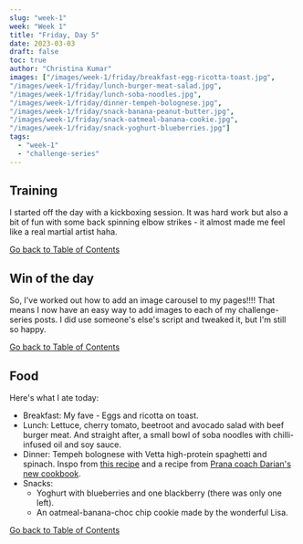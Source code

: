 ```yaml
---
slug: "week-1"
week: "Week 1"
title: "Friday, Day 5"
date: 2023-03-03
draft: false
toc: true
author: "Christina Kumar"
images: ["/images/week-1/friday/breakfast-egg-ricotta-toast.jpg",
"/images/week-1/friday/lunch-burger-meat-salad.jpg",
"/images/week-1/friday/lunch-soba-noodles.jpg",
"/images/week-1/friday/dinner-tempeh-bolognese.jpg",
"/images/week-1/friday/snack-banana-peanut-butter.jpg",
"/images/week-1/friday/snack-oatmeal-banana-cookie.jpg",
"/images/week-1/friday/snack-yoghurt-blueberries.jpg"]
tags:
  - "week-1"
  - "challenge-series"
---
```


<span id="reference"></span>

## Training

I started off the day with a kickboxing session. It was hard work but also a bit of fun with some back spinning elbow strikes - it almost made me feel like a real martial artist haha.

<a href="friday.md#reference">Go back to Table of Contents</a>

## Win of the day

So, I've worked out how to add an image carousel to my pages!!!! That means I now have an easy way to add images to each of my challenge-series posts. I did use someone's else's script and tweaked it, but I'm still so happy.

<a href="friday.md#reference">Go back to Table of Contents</a>

## Food
Here's what I ate today:

- Breakfast: My fave - Eggs and ricotta on toast.
- Lunch: Lettuce, cherry tomato, beetroot and avocado salad with beef burger meat. And straight after, a small bowl of soba noodles with chilli-infused oil and soy sauce.
- Dinner: Tempeh bolognese with Vetta high-protein spaghetti and spinach. Inspo from [this recipe](https://theplantbasedschool.com/tempeh-bolognese/) and a recipe from [Prana coach Darian's new cookbook](https://payhip.com/b/VHzcn?fbclid=PAAaZW9y1GzuvqT5BHCzRMExJliGxX1xLI1CSQqwOttVhwXzkE4KZph6bE9jU).
- Snacks:
  - Yoghurt with blueberries and one blackberry (there was only one left).
  - An oatmeal-banana-choc chip cookie made by the wonderful Lisa.


<a href="friday.md#reference">Go back to Table of Contents</a>